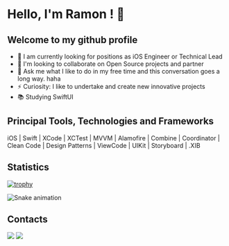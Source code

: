 # Hello, I'm Ramon ! 👋



## Welcome to my github profile

- 🔭 I am currently looking for positions as iOS Engineer or Technical Lead
- 👥 I'm looking to collaborate on Open Source projects and partner
- 💬 Ask me what I like to do in my free time and this conversation goes a long way. haha
- ⚡ Curiosity: I like to undertake and create new innovative projects
- 📚 Studying SwiftUI



## Principal Tools, Technologies and Frameworks

<div>
iOS | Swift | XCode | XCTest | MVVM | Alamofire | Combine | Coordinator | Clean Code | Design Patterns | ViewCode | UIKit | Storyboard | .XIB
</div>


## Statistics

[![trophy](https://github-profile-trophy.vercel.app/?username=iramons&theme=darkhub&no-frame=true&row=2)](https://github.com/iramons/github-profile-trophy)


![Snake animation](https://github.com/iramons/iramons/blob/output/github-contribution-grid-snake.svg)


## Contacts

<div>
<a href = "mailto:iramonsx@gmail.com"><img src="https://img.shields.io/badge/Gmail-D14836?style=for-the-badge&logo=gmail&logoColor=white" target="_blank"></a>
<a href="https://www.linkedin.com/in/iramons/" target="_blank"><img src="https://img.shields.io/badge/-LinkedIn-%230077B5?style=for-the-badge&logo=linkedin&logoColor=white" target="_blank"></a>   
</div>
